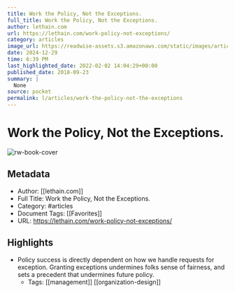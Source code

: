 ```yaml
---
title: Work the Policy, Not the Exceptions.
full_title: Work the Policy, Not the Exceptions.
author: lethain.com
url: https://lethain.com/work-policy-not-exceptions/
category: articles
image_url: https://readwise-assets.s3.amazonaws.com/static/images/article0.00998d930354.png
date: 2024-12-29
time: 6:39 PM
last_highlighted_date: 2022-02-02 14:04:29+00:00
published_date: 2018-09-23
summary: |
  None
source: pocket
permalink: l/articles/work-the-policy-not-the-exceptions
---
```

# Work the Policy, Not the Exceptions.

![rw-book-cover](https://readwise-assets.s3.amazonaws.com/static/images/article0.00998d930354.png)

## Metadata
- Author: [[lethain.com]]
- Full Title: Work the Policy, Not the Exceptions.
- Category: #articles
- Document Tags: [[Favorites]] 
- URL: https://lethain.com/work-policy-not-exceptions/

## Highlights
- Policy success is directly dependent on how we handle requests for exception. Granting exceptions undermines folks sense of fairness, and sets a precedent that undermines future policy.
    - Tags: [[management]] [[organization-design]] 


